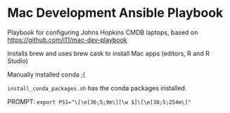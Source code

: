 # Mac Development Ansible Playbook

Playbook for configuring Johns Hopkins CMDB laptops, based on https://github.com/i11/mac-dev-playbook

Installs brew and uses brew cask to install Mac apps (editors, R and R Studio)

Manually installed conda ;(

`install_conda_packages.sh` has the conda packages installed.

PROMPT: `export PS1="\[\e[36;5;9m\][\w $]\[\e[38;5;254m\]"`
